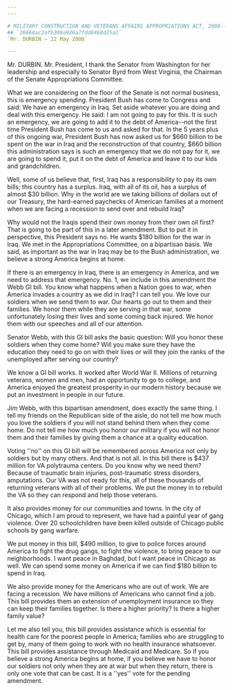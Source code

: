 ```yaml
---
---

# MILITARY CONSTRUCTION AND VETERANS AFFAIRS APPROPRIATIONS ACT, 2008--
## `26668ac2afb309a926a7fdd8460d25a1`
`Mr. DURBIN — 22 May 2008`

---
```



Mr. DURBIN. Mr. President, I thank the Senator from Washington for 
her leadership and especially to Senator Byrd from West Virginia, the 
Chairman of the Senate Appropriations Committee.

What we are considering on the floor of the Senate is not normal 
business, this is emergency spending. President Bush has come to 
Congress and said: We have an emergency in Iraq. Set aside whatever you 
are doing and deal with this emergency. He said: I am not going to pay 
for this. It is such an emergency, we are going to add it to the debt 
of America--not the first time President Bush has come to us and asked 
for that. In the 5 years plus of this ongoing war, President Bush has 
now asked us for $660 billion to be spent on the war in Iraq and the 
reconstruction of that country, $660 billion this administration says 
is such an emergency that we do not pay for it, we are going to spend 
it, put it on the debt of America and leave it to our kids and 
grandchildren.

Well, some of us believe that, first, Iraq has a responsibility to 
pay its own bills; this country has a surplus. Iraq, with all of its 
oil, has a surplus of almost $30 billion. Why in the world are we 
taking billions of dollars out of our Treasury, the hard-earned 
paychecks of American families at a moment when we are facing a 
recession to send over and rebuild Iraq?

Why would not the Iraqis spend their own money from their own oil 
first? That is going to be part of this in a later amendment. But to 
put it in perspective, this President says no. He wants $180 billion 
for the war in Iraq. We met in the Appropriations Committee, on a 
bipartisan basis. We said, as important as the war in Iraq may be to 
the Bush administration, we believe a strong America begins at home.

If there is an emergency in Iraq, there is an emergency in America, 
and we need to address that emergency. No. 1, we include in this 
amendment the Webb GI bill. You know what happens when a Nation goes to 
war, when America invades a country as we did in Iraq? I can tell you. 
We love our soldiers when we send them to war. Our hearts go out to 
them and their families. We honor them while they are serving in that 
war, some unfortunately losing their lives and some coming back 
injured. We honor them with our speeches and all of our attention.

Senator Webb, with this GI bill asks the basic question: Will you 
honor these soldiers when they come home? Will you make sure they have 
the education they need to go on with their lives or will they join the 
ranks of the unemployed after serving our country?

We know a GI bill works. It worked after World War II. Millions of 
returning veterans, women and men, had an opportunity to go to college, 
and America enjoyed the greatest prosperity in our modern history 
because we put an investment in people in our future.

Jim Webb, with this bipartisan amendment, does exactly the same 
thing. I tell my friends on the Republican side of the aisle, do not 
tell me how much you love the soldiers if you will not stand behind 
them when they come home. Do not tell me how much you honor our 
military if you will not honor them and their families by giving them a 
chance at a quality education.

Voting ''no'' on this GI bill will be remembered across America not 
only by soldiers but by many others. And that is not all. In this bill 
there is $437 million for VA polytrauma centers. Do you know why we 
need them? Because of traumatic brain injuries, post-traumatic stress 
disorders, amputations. Our VA was not ready for this, all of these 
thousands of returning veterans with all of their problems. We put the 
money in to rebuild the VA so they can respond and help those veterans.

It also provides money for our communities and towns. In the city of 
Chicago, which I am proud to represent, we have had a painful year of 
gang violence. Over 20 schoolchildren have been killed outside of 
Chicago public schools by gang warfare.

We put money in this bill, $490 million, to give to police forces 
around America to fight the drug gangs, to fight the violence, to bring 
peace to our neighborhoods. I want peace in Baghdad, but I want peace 
in Chicago as well. We can spend some money on America if we can find 
$180 billion to spend in Iraq.

We also provide money for the Americans who are out of work. We are 
facing a recession. We have millions of Americans who cannot find a 
job. This bill provides them an extension of unemployment insurance so 
they can keep their families together. Is there a higher priority? Is 
there a higher family value?

Let me also tell you, this bill provides assistance which is 
essential for health care for the poorest people in America; families 
who are struggling to get by, many of them going to work with no health 
insurance whatsoever. This bill provides assistance through Medicaid 
and Medicare. So if you believe a strong America begins at home, if you 
believe we have to honor our soldiers not only when they are at war but 
when they return, there is only one vote that can be cast. It is a 
''yes'' vote for the pending amendment.